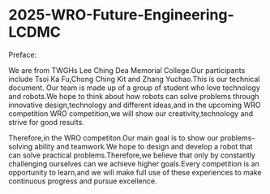 # 2025-WRO-Future-Engineering-LCDMC
Preface:

We are from TWGHs Lee Ching Dea Memorial College.Our participants include Tsoi Ka Fu,Chong Ching Kit and Zhang Yuchao.This is our technical document.
Our team is made up of a group of student who love technology and robots.We hope to think about how robots can solve problems through innovative design,technology and different ideas,and in the upcoming WRO competition WRO competition,we will show our creativity,technology and strive for good results.

Therefore,in the WRO competiton.Our main goal is to show our problems-solving ability and teamwork.We hope to design and develop a robot that can solve practical problems.Therefore,we believe that only by constantly challenging ourselves can we achieve higher goals.Every competition is an opportunity to learn,and we will make full use of these experiences to make continuous progress and pursue excellence.
